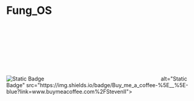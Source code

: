# Fung_OS
<img alt="Static Badge" src="https://img.shields.io/badge/Buy_me_a_coffee-%5E__%5E-blue?link=https%3A%2F%2Fwww.buymeacoffee.com%2FStevenII">
<object></object> alt="Static Badge" src="https://img.shields.io/badge/Buy_me_a_coffee-%5E__%5E-blue?link=www.buymeacoffee.com%2FStevenII">
